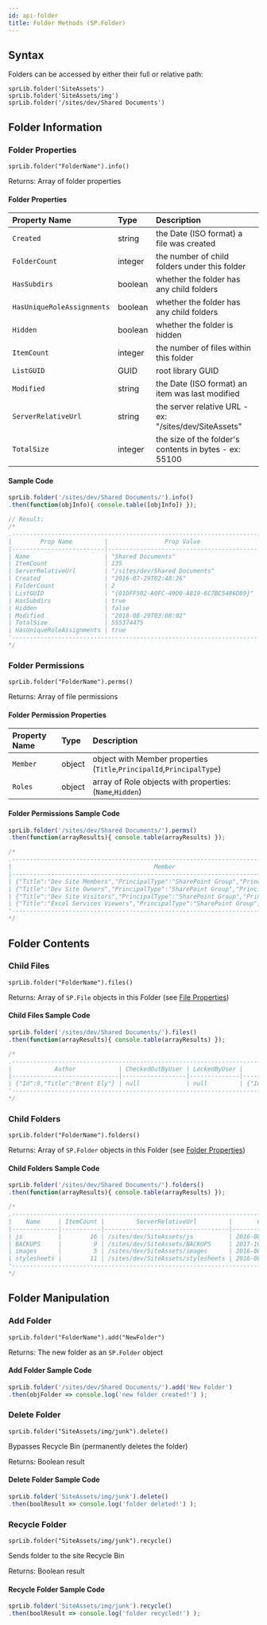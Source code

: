 ```yaml
---
id: api-folder
title: Folder Methods (SP.Folder)
---
```


## Syntax
Folders can be accessed by either their full or relative path:  

`sprLib.folder('SiteAssets')`  
`sprLib.folder('SiteAssets/img')`  
`sprLib.folder('/sites/dev/Shared Documents')`  



## Folder Information

### Folder Properties
`sprLib.folder("FolderName").info()`

Returns: Array of folder properties

#### Folder Properties
| Property Name             | Type     | Description                                                      |
| :------------------------ | :------- | :--------------------------------------------------------------- |
| `Created`                 | string   | the Date (ISO format) a file was created                         |
| `FolderCount`             | integer  | the number of child folders under this folder                    |
| `HasSubdirs`              | boolean  | whether the folder has any child folders                         |
| `HasUniqueRoleAssignments`| boolean  | whether the folder has any child folders                         |
| `Hidden`                  | boolean  | whether the folder is hidden                                     |
| `ItemCount`               | integer  | the number of files within this folder                           |
| `ListGUID`                | GUID     | root library GUID                                                |
| `Modified`                | string   | the Date (ISO format) an item was last modified                  |
| `ServerRelativeUrl`       | string   | the server relative URL - ex: "/sites/dev/SiteAssets"            |
| `TotalSize`               | integer  | the size of the folder's contents in bytes - ex: 55100           |

#### Sample Code
```javascript
sprLib.folder('/sites/dev/Shared Documents/').info()
.then(function(objInfo){ console.table([objInfo]) });

// Result:
/*
.---------------------------------------------------------------------.
|        Prop Name         |                Prop Value                |
|--------------------------|------------------------------------------|
| Name                     | "Shared Documents"                       |
| ItemCount                | 135                                      |
| ServerRelativeUrl        | "/sites/dev/Shared Documents"            |
| Created                  | "2016-07-29T02:48:26"                    |
| FolderCount              | 2                                        |
| ListGUID                 | "{01DFF502-A0FC-49D0-A819-6C7BC5486D89}" |
| HasSubdirs               | true                                     |
| Hidden                   | false                                    |
| Modified                 | "2018-08-29T03:08:02"                    |
| TotalSize                | 555374475                                |
| HasUniqueRoleAssignments | true                                     |
'---------------------------------------------------------------------'
*/
```

### Folder Permissions
`sprLib.folder("FolderName").perms()`

Returns: Array of file permissions

#### Folder Permission Properties
| Property Name    | Type     | Description                                                           |
| :--------------- | :------- | :-------------------------------------------------------------------- |
| `Member`         | object   | object with Member properties (`Title`,`PrincipalId`,`PrincipalType`) |
| `Roles`          | object   | array of Role objects with properties: (`Name`,`Hidden`)              |

#### Folder Permissions Sample Code
```javascript
sprLib.folder('/sites/dev/Shared Documents/').perms()
.then(function(arrayResults){ console.table(arrayResults) });

/*
.-----------------------------------------------------------------------------------------------------------------------------------------------------------.
|                                        Member                                         |                               Roles                               |
|---------------------------------------------------------------------------------------|-------------------------------------------------------------------|
| {"Title":"Dev Site Members","PrincipalType":"SharePoint Group","PrincipalId":8}       | [{"Hidden":false,"Name":"Design"},{"Hidden":false,"Name":"Edit"}] |
| {"Title":"Dev Site Owners","PrincipalType":"SharePoint Group","PrincipalId":6}        | [{"Hidden":false,"Name":"Full Control"}]                          |
| {"Title":"Dev Site Visitors","PrincipalType":"SharePoint Group","PrincipalId":7}      | [{"Hidden":false,"Name":"Read"}]                                  |
| {"Title":"Excel Services Viewers","PrincipalType":"SharePoint Group","PrincipalId":5} | [{"Hidden":false,"Name":"View Only"}]                             |
'-----------------------------------------------------------------------------------------------------------------------------------------------------------'
*/
```

## Folder Contents

### Child Files
`sprLib.folder("FolderName").files()`

Returns: Array of `SP.File` objects in this Folder (see [File Properties](/SpRestLib/docs/api-file.html#file-properties))

#### Child Files Sample Code
```javascript
sprLib.folder('/sites/dev/Shared Documents/').files()
.then(function(arrayResults){ console.table(arrayResults) });

/*
.-------------------------------------------------------------------------------------------------------------------------------------------------------------------------------------------------------------------------------------------------------------------------------------------------------------------------------------------------------------------------------------------------------------------.
|            Author            | CheckedOutByUser | LockedByUser |          ModifiedBy          | CheckInComment | CheckOutType |                    ETag                     | Exists | Length | MajorVersion | MinorVersion |        Name         |                ServerRelativeUrl                |         Title          |               UniqueId               |       Created        |       Modified       |
|------------------------------|------------------|--------------|------------------------------|----------------|--------------|---------------------------------------------|--------|--------|--------------|--------------|---------------------|-------------------------------------------------|------------------------|--------------------------------------|----------------------|----------------------|
| {"Id":9,"Title":"Brent Ely"} | null             | null         | {"Id":9,"Title":"Brent Ely"} |                |            2 | "{3C721739-23E2-4B4D-69FD-16E7693ABE5A},16" | true   |  39172 |            5 |            0 | sprestlib-demo.pptx | /sites/dev/Shared Documents/sprestlib-demo.pptx | PptxGenJS Presentation | 3c721739-23f2-4b4d-84fd-16e7693abe5a | 2018-01-01T21:55:33Z | 2018-08-26T23:23:57Z |
'-------------------------------------------------------------------------------------------------------------------------------------------------------------------------------------------------------------------------------------------------------------------------------------------------------------------------------------------------------------------------------------------------------------------'
*/
```



### Child Folders
`sprLib.folder("FolderName").folders()`

Returns: Array of `SP.Folder` objects in this Folder (see [Folder Properties](#folder-properties))

#### Child Folders Sample Code
```javascript
sprLib.folder('/sites/dev/Shared Documents/').folders()
.then(function(arrayResults){ console.table(arrayResults) });

/*
.--------------------------------------------------------------------------------------------------------------------------------------------------------------------------------------.
|    Name     | ItemCount |         ServerRelativeUrl         |       Created       | FolderCount |                  GUID                  | HasSubdirs | Hidden |      Modified       |
|-------------|-----------|-----------------------------------|---------------------|-------------|----------------------------------------|------------|--------|---------------------|
| js          |        16 | /sites/dev/SiteAssets/js          | 2016-08-16T14:56:47 |           0 | {ADA19FF5-BA9F-4D05-89FF-7656F4D7325E} | true       | false  | 2018-08-29T02:43:23 |
| BACKUPS     |         9 | /sites/dev/SiteAssets/BACKUPS     | 2017-10-28T23:12:41 |           0 | {ADA19FF5-BA9F-4D05-89FF-7656F4D7325E} | true       | false  | 2018-08-22T03:21:42 |
| images      |         5 | /sites/dev/SiteAssets/images      | 2016-08-17T00:10:57 |           0 | {ADA19FF5-BA9F-4D05-89FF-7656F4D7325E} | true       | false  | 2017-10-09T23:43:19 |
| stylesheets |        11 | /sites/dev/SiteAssets/stylesheets | 2016-08-17T00:02:49 |           0 | {ADA19FF5-BA9F-4D05-89FF-7656F4D7325E} | true       | false  | 2017-10-25T03:42:32 |
'--------------------------------------------------------------------------------------------------------------------------------------------------------------------------------------'
*/
```


## Folder Manipulation

### Add Folder
`sprLib.folder("FolderName").add("NewFolder")`

Returns: The new folder as an `SP.Folder` object

#### Add Folder Sample Code
```javascript
sprLib.folder('/sites/dev/Shared Documents/').add('New Folder')
.then(objFolder => console.log('new folder created!') );
```

### Delete Folder
`sprLib.folder("SiteAssets/img/junk").delete()`

Bypasses Recycle Bin (permanently deletes the folder)

Returns: Boolean result

#### Delete Folder Sample Code
```javascript
sprLib.folder('SiteAssets/img/junk').delete()
.then(boolResult => console.log('folder deleted!') );
```

### Recycle Folder
`sprLib.folder("SiteAssets/img/junk").recycle()`

Sends folder to the site Recycle Bin

Returns: Boolean result

#### Recycle Folder Sample Code
```javascript
sprLib.folder('SiteAssets/img/junk').recycle()
.then(boolResult => console.log('folder recycled!') );
```
